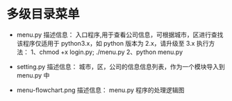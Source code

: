 多级目录菜单
===
* menu.py
    描述信息：
        入口程序,用于查看公司信息，可根据城市，区进行查找
        该程序仅适用于 python3.x，如 python 版本为 2.x，请升级至 3.x
    执行方法：
        1、chmod +x login.py; ./menu.py
        2、python menu.py

* setting.py
    描述信息：
        城市，区，公司的信息信息列表，作为一个模块导入到 menu.py 中

* menu-flowchart.png
    描述信息：
        menu.py 程序的处理逻辑图

